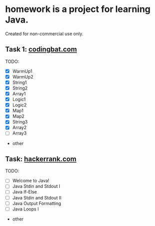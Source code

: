 # **homework** is a project for learning Java.

Created for non-commercial use only.

## Task 1: [codingbat.com](http://codingbat.com/done?user=evgeniy.krysenko@yandex.ru&tag=4886278468)

TODO:
* [X] WarmUp1
* [X] WarmUp2
* [X] String1
* [X] String2
* [X] Array1
* [X] Logic1
* [X] Logic2
* [X] Map1
* [X] Map2
* [X] String3
* [X] Array2
* [ ] Array3
* other

## Task: [hackerrank.com](https://www.hackerrank.com/domains/java/java-introduction/1)
 
TODO:
* [ ] Welcome to Java!
* [ ] Java Stdin and Stdout I
* [ ] Java If-Else
* [ ] Java Stdin and Stdout II
* [ ] Java Output Formatting
* [ ] Java Loops I
* other 
